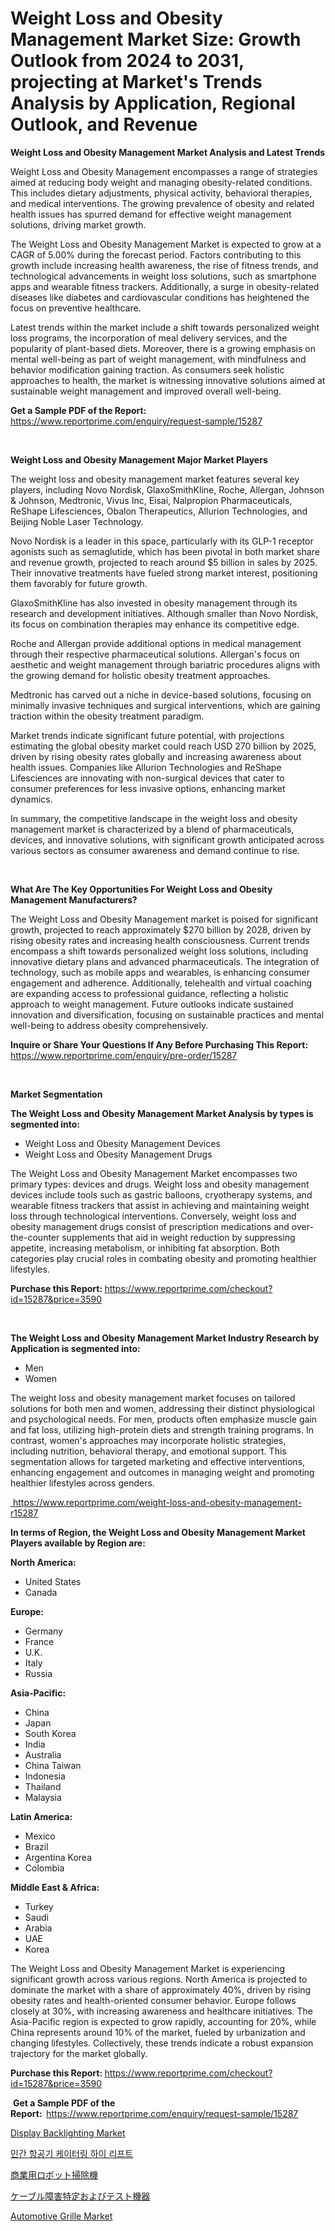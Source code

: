 <p><h1>Weight Loss and Obesity Management Market Size: Growth Outlook from 2024 to 2031, projecting at Market's Trends Analysis by Application, Regional Outlook, and Revenue</h1></p><p><strong>Weight Loss and Obesity Management Market Analysis and Latest Trends</strong></p>
<p><p>Weight Loss and Obesity Management encompasses a range of strategies aimed at reducing body weight and managing obesity-related conditions. This includes dietary adjustments, physical activity, behavioral therapies, and medical interventions. The growing prevalence of obesity and related health issues has spurred demand for effective weight management solutions, driving market growth.</p><p>The Weight Loss and Obesity Management Market is expected to grow at a CAGR of 5.00% during the forecast period. Factors contributing to this growth include increasing health awareness, the rise of fitness trends, and technological advancements in weight loss solutions, such as smartphone apps and wearable fitness trackers. Additionally, a surge in obesity-related diseases like diabetes and cardiovascular conditions has heightened the focus on preventive healthcare.</p><p>Latest trends within the market include a shift towards personalized weight loss programs, the incorporation of meal delivery services, and the popularity of plant-based diets. Moreover, there is a growing emphasis on mental well-being as part of weight management, with mindfulness and behavior modification gaining traction. As consumers seek holistic approaches to health, the market is witnessing innovative solutions aimed at sustainable weight management and improved overall well-being.</p></p>
<p><strong>Get a Sample PDF of the Report:&nbsp;</strong> <a href="https://www.reportprime.com/enquiry/request-sample/15287">https://www.reportprime.com/enquiry/request-sample/15287</a></p>
<p>&nbsp;</p>
<p><strong>Weight Loss and Obesity Management Major Market Players</strong></p>
<p><p>The weight loss and obesity management market features several key players, including Novo Nordisk, GlaxoSmithKline, Roche, Allergan, Johnson & Johnson, Medtronic, Vivus Inc, Eisai, Nalpropion Pharmaceuticals, ReShape Lifesciences, Obalon Therapeutics, Allurion Technologies, and Beijing Noble Laser Technology. </p><p>Novo Nordisk is a leader in this space, particularly with its GLP-1 receptor agonists such as semaglutide, which has been pivotal in both market share and revenue growth, projected to reach around $5 billion in sales by 2025. Their innovative treatments have fueled strong market interest, positioning them favorably for future growth.</p><p>GlaxoSmithKline has also invested in obesity management through its research and development initiatives. Although smaller than Novo Nordisk, its focus on combination therapies may enhance its competitive edge. </p><p>Roche and Allergan provide additional options in medical management through their respective pharmaceutical solutions. Allergan's focus on aesthetic and weight management through bariatric procedures aligns with the growing demand for holistic obesity treatment approaches.</p><p>Medtronic has carved out a niche in device-based solutions, focusing on minimally invasive techniques and surgical interventions, which are gaining traction within the obesity treatment paradigm. </p><p>Market trends indicate significant future potential, with projections estimating the global obesity market could reach USD 270 billion by 2025, driven by rising obesity rates globally and increasing awareness about health issues. Companies like Allurion Technologies and ReShape Lifesciences are innovating with non-surgical devices that cater to consumer preferences for less invasive options, enhancing market dynamics.</p><p>In summary, the competitive landscape in the weight loss and obesity management market is characterized by a blend of pharmaceuticals, devices, and innovative solutions, with significant growth anticipated across various sectors as consumer awareness and demand continue to rise.</p></p>
<p>&nbsp;</p>
<p><strong>What Are The Key Opportunities For Weight Loss and Obesity Management Manufacturers?</strong></p>
<p><p>The Weight Loss and Obesity Management market is poised for significant growth, projected to reach approximately $270 billion by 2028, driven by rising obesity rates and increasing health consciousness. Current trends encompass a shift towards personalized weight loss solutions, including innovative dietary plans and advanced pharmaceuticals. The integration of technology, such as mobile apps and wearables, is enhancing consumer engagement and adherence. Additionally, telehealth and virtual coaching are expanding access to professional guidance, reflecting a holistic approach to weight management. Future outlooks indicate sustained innovation and diversification, focusing on sustainable practices and mental well-being to address obesity comprehensively.</p></p>
<p><strong>Inquire or Share Your Questions If Any Before Purchasing This Report:</strong> <a href="https://www.reportprime.com/enquiry/pre-order/15287">https://www.reportprime.com/enquiry/pre-order/15287</a></p>
<p>&nbsp;</p>
<p><strong>Market Segmentation</strong></p>
<p><strong>The Weight Loss and Obesity Management Market Analysis by types is segmented into:</strong></p>
<p><ul><li>Weight Loss and Obesity Management Devices</li><li>Weight Loss and Obesity Management Drugs</li></ul></p>
<p><p>The Weight Loss and Obesity Management Market encompasses two primary types: devices and drugs. Weight loss and obesity management devices include tools such as gastric balloons, cryotherapy systems, and wearable fitness trackers that assist in achieving and maintaining weight loss through technological interventions. Conversely, weight loss and obesity management drugs consist of prescription medications and over-the-counter supplements that aid in weight reduction by suppressing appetite, increasing metabolism, or inhibiting fat absorption. Both categories play crucial roles in combating obesity and promoting healthier lifestyles.</p></p>
<p><strong>Purchase this Report:&nbsp;</strong><a href="https://www.reportprime.com/checkout?id=15287&price=3590">https://www.reportprime.com/checkout?id=15287&price=3590</a></p>
<p>&nbsp;</p>
<p><strong>The Weight Loss and Obesity Management Market Industry Research by Application is segmented into:</strong></p>
<p><ul><li>Men</li><li>Women</li></ul></p>
<p><p>The weight loss and obesity management market focuses on tailored solutions for both men and women, addressing their distinct physiological and psychological needs. For men, products often emphasize muscle gain and fat loss, utilizing high-protein diets and strength training programs. In contrast, women's approaches may incorporate holistic strategies, including nutrition, behavioral therapy, and emotional support. This segmentation allows for targeted marketing and effective interventions, enhancing engagement and outcomes in managing weight and promoting healthier lifestyles across genders.</p></p>
<p><a href="https://www.reportprime.com/weight-loss-and-obesity-management-r15287">&nbsp;https://www.reportprime.com/weight-loss-and-obesity-management-r15287</a></p>
<p><strong>In terms of Region, the Weight Loss and Obesity Management Market Players available by Region are:</strong></p>
<p>
    <p> <strong> North America: </strong>
        <ul>
            <li>United States</li>
            <li>Canada</li>
        </ul>
        </p> 
    <p> <strong> Europe: </strong>
        <ul>
            <li>Germany</li>
            <li>France</li>
            <li>U.K.</li>
            <li>Italy</li>
            <li>Russia</li>
        </ul>
        </p> 
    <p> <strong> Asia-Pacific: </strong>
        <ul>
            <li>China</li>
            <li>Japan</li>
            <li>South Korea</li>
            <li>India</li>
            <li>Australia</li>
            <li>China Taiwan</li>
            <li>Indonesia</li>
            <li>Thailand</li>
            <li>Malaysia</li>
        </ul>
        </p> 
    <p> <strong> Latin America: </strong>
        <ul>
            <li>Mexico</li>
            <li>Brazil</li>
            <li>Argentina Korea</li>
            <li>Colombia</li>
        </ul>
        </p> 
    <p> <strong> Middle East & Africa: </strong>
        <ul>
            <li>Turkey</li>
            <li>Saudi</li>
            <li>Arabia</li>
            <li>UAE</li>
            <li>Korea</li>
        </ul>
    </p>
    </p>
<p><p>The Weight Loss and Obesity Management Market is experiencing significant growth across various regions. North America is projected to dominate the market with a share of approximately 40%, driven by rising obesity rates and health-oriented consumer behavior. Europe follows closely at 30%, with increasing awareness and healthcare initiatives. The Asia-Pacific region is expected to grow rapidly, accounting for 20%, while China represents around 10% of the market, fueled by urbanization and changing lifestyles. Collectively, these trends indicate a robust expansion trajectory for the market globally.</p></p>
<p><strong>Purchase this Report: </strong><a href="https://www.reportprime.com/checkout?id=15287&price=3590">https://www.reportprime.com/checkout?id=15287&price=3590</a></p>
<p>&nbsp;<strong>Get a Sample PDF of the Report:&nbsp;&nbsp;</strong><a href="https://www.reportprime.com/enquiry/request-sample/15287">https://www.reportprime.com/enquiry/request-sample/15287</a></p>
<p><strong></strong></p>
<p><p><a href="https://medium.com/@krisulserrw/the-global-display-backlighting-market-is-at-the-forefront-of-innovation-driving-rapid-industry-a44d9096f4bb">Display Backlighting Market</a></p><p><a href="https://medium.com/@ejuynpri79/civil-aircraft-catering-hi-lift-market-%EC%9D%98-%EA%B8%80%EB%A1%9C%EB%B2%8C-%EC%8B%9C%EC%9E%A5-%EA%B0%9C%EC%9A%94%EB%8A%94-%EC%A0%84-%EC%84%B8%EA%B3%84-%EB%B0%8F-%EC%A3%BC%EC%9A%94-%EC%8B%9C%EC%9E%A5%EC%9D%98-%EC%82%B0%EC%97%85%EC%97%90-%EC%98%81%ED%96%A5%EC%9D%84-%EB%AF%B8%EC%B9%98%EB%8A%94-%EC%A3%BC%EC%9A%94-%ED%8A%B8%EB%A0%8C%EB%93%9C%EC%97%90-%EB%8C%80%ED%95%9C-%EB%8F%85%ED%8A%B9%ED%95%9C-%EA%B4%80%EC%A0%90%EC%9D%84-1da6fdbe4473">민간 항공기 케이터링 하이 리프트</a></p><p><a href="https://medium.com/@jasminebabez/commercial-robotic-vacuums-market-%E3%81%AF-%E3%82%B3%E3%82%B9%E3%83%88%E7%AE%A1%E7%90%86%E3%81%A8%E5%8A%B9%E7%8E%87%E5%90%91%E4%B8%8A%E3%82%92%E5%84%AA%E5%85%88%E3%81%97%E3%81%BE%E3%81%99-%E3%81%95%E3%82%89%E3%81%AB-%E5%A0%B1%E5%91%8A%E6%9B%B8%E3%81%AF%E5%B8%82%E5%A0%B4%E3%81%AE%E9%9C%80%E8%A6%81%E9%9D%A2%E3%81%A8%E4%BE%9B%E7%B5%A6%E9%9D%A2%E3%81%AE%E4%B8%A1%E6%96%B9%E3%82%92%E3%82%AB%E3%83%90%E3%83%BC%E3%81%97%E3%81%A6%E3%81%84%E3%81%BE%E3%81%99-commercial-e9c4b89acfb9">商業用ロボット掃除機</a></p><p><a href="https://medium.com/@jasminebabez/cable-fault-locating-and-test-equipment-a9f21467fee3">ケーブル障害特定およびテスト機器</a></p><p><a href="https://issuu.com/reportprime-2/docs/automotive-grille-market-size-2030._b51d4e672a406e">Automotive Grille Market</a></p></p>